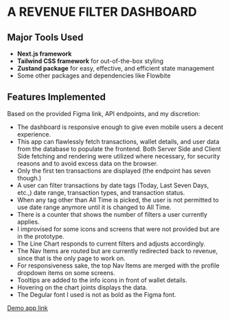 # A REVENUE FILTER DASHBOARD

## Major Tools Used
- **Next.js framework**
- **Tailwind CSS framework** for out-of-the-box styling
- **Zustand package** for easy, effective, and efficient state management
- Some other packages and dependencies like Flowbite

## Features Implemented
Based on the provided Figma link, API endpoints, and my discretion:
- The dashboard is responsive enough to give even mobile users a decent experience.
- This app can flawlessly fetch transactions, wallet details, and user data from the database to populate the frontend. Both Server Side and Client Side fetching and rendering were utilized where necessary, for security reasons and to avoid excess data on the browser.
- Only the first ten transactions are displayed (the endpoint has seven though.)
- A user can filter transactions by date tags (Today, Last Seven Days, etc.,) date range, transaction types, and transaction status.
- When any tag other than All Time is picked, the user is not permitted to use date range anymore until it is changed to All Time.
- There is a counter that shows the number of filters a user currently applies.
- I improvised for some icons and screens that were not provided but are in the prototype.
- The Line Chart responds to current filters and adjusts accordingly.
- The Nav Items are routed but are currently redirected back to revenue, since that is the only page to work on.
- For responsiveness sake, the top Nav Items are merged with the profile dropdown items on some screens.
- Tooltips are added to the info icons in front of wallet details.
- Hovering on the chart joints displays the data.
- The Degular font I used is not as bold as the Figma font.

[Demo app link](https://mainstack-revenue-filter.vercel.app/revenue)
